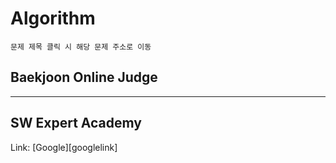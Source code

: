 # Algorithm
```
문제 제목 클릭 시 해당 문제 주소로 이동
```
<h2>Baekjoon Online Judge  </h2>

<hr/>
<h2>SW Expert Academy</h2>  
Link: [Google][googlelink]

[googlelink]: https://google.com "Go google"
